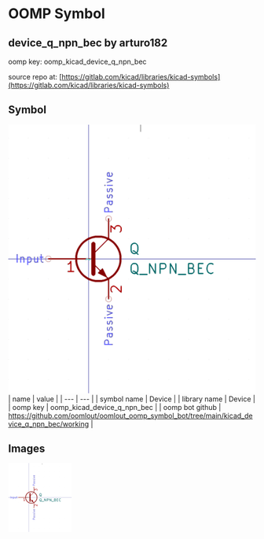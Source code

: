 # OOMP Symbol  
## device_q_npn_bec  by arturo182  
  
oomp key: oomp_kicad_device_q_npn_bec  
  
source repo at: [https://gitlab.com/kicad/libraries/kicad-symbols](https://gitlab.com/kicad/libraries/kicad-symbols)  
## Symbol  
  
[![working.png](working_600.png)](working.png)  
| name | value | 
| --- | --- | 
| symbol name | Device | 
| library name | Device | 
| oomp key | oomp_kicad_device_q_npn_bec | 
| oomp bot github | https://github.com/oomlout/oomlout_oomp_symbol_bot/tree/main/kicad_device_q_npn_bec/working | 
## Images  
  
[![working.png](working_140.png)](working.png)  
